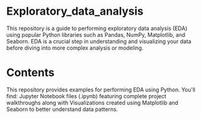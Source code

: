 # Exploratory_data_analysis

This repository is a guide to performing exploratory data analysis (EDA) using popular Python libraries such as Pandas, NumPy, Matplotlib, and Seaborn. EDA is a crucial step in understanding and visualizing your data before diving into more complex analysis or modeling.

# Contents

This repository provides examples for performing EDA using Python. You'll find:
Jupyter Notebook files (.ipynb) featuring complete project walkthroughs along with
Visualizations created using Matplotlib and Seaborn to better understand data patterns.
